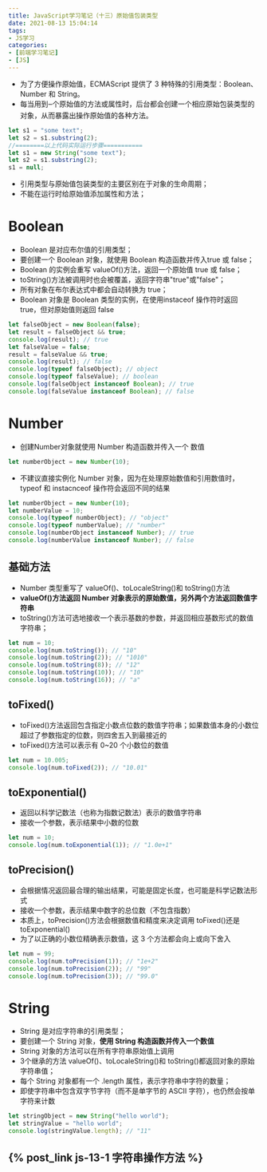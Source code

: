 ```yaml
---
title: JavaScript学习笔记（十三）原始值包装类型
date: 2021-08-13 15:04:14
tags:
- JS学习
categories:
- [前端学习笔记]
- [JS]
---
```


* 为了方便操作原始值，ECMAScript 提供了 3 种特殊的引用类型：Boolean、Number 和 String。
* 每当用到౼个原始值的方法或属性时，后台都会创建一个相应原始包装类型的对象，从而暴露出操作原始值的各种方法。

~~~js
let s1 = "some text"; 
let s2 = s1.substring(2);
//========以上代码实际运行步骤===========
let s1 = new String("some text"); 
let s2 = s1.substring(2); 
s1 = null;
~~~

* 引用类型与原始值包装类型的主要区别在于对象的生命周期；
* 不能在运行时给原始值添加属性和方法；

# Boolean

* Boolean 是对应布尔值的引用类型；
* 要创建一个 Boolean 对象，就使用 Boolean 构造函数并传入true 或 false；
* Boolean 的实例会重写 valueOf()方法，返回一个原始值 true 或 false；
* toString()方法被调用时也会被覆盖，返回字符串"true"或"false"；
* 所有对象在布尔表达式中都会自动转换为 true；
* Boolean 对象是 Boolean 类型的实例，在使用instaceof 操作符时返回 true，但对原始值则返回 false
~~~js
let falseObject = new Boolean(false); 
let result = falseObject && true; 
console.log(result); // true 
let falseValue = false; 
result = falseValue && true; 
console.log(result); // false
console.log(typeof falseObject); // object 
console.log(typeof falseValue); // boolean 
console.log(falseObject instanceof Boolean); // true 
console.log(falseValue instanceof Boolean); // false
~~~

# Number

* 创建Number对象就使用 Number 构造函数并传入一个
数值

~~~js
let numberObject = new Number(10);
~~~

* 不建议直接实例化 Number 对象，因为在处理原始数值和引用数值时，typeof 和 instacnceof 操作符会返回不同的结果

~~~js
let numberObject = new Number(10); 
let numberValue = 10; 
console.log(typeof numberObject); // "object" 
console.log(typeof numberValue); // "number" 
console.log(numberObject instanceof Number); // true 
console.log(numberValue instanceof Number); // false
~~~

## 基础方法

* Number 类型重写了 valueOf()、toLocaleString()和 toString()方法
* **valueOf()方法返回 Number 对象表示的原始数值，另外两个方法返回数值字符串**
* toString()方法可选地接收一个表示基数的参数，并返回相应基数形式的数值字符串；

~~~js
let num = 10; 
console.log(num.toString()); // "10" 
console.log(num.toString(2)); // "1010" 
console.log(num.toString(8)); // "12" 
console.log(num.toString(10)); // "10" 
console.log(num.toString(16)); // "a"
~~~

## toFixed()

* toFixed()方法返回包含指定小数点位数的数值字符串；如果数值本身的小数位超过了参数指定的位数，则四舍五入到最接近的
* toFixed()方法可以表示有 0~20 个小数位的数值

~~~js
let num = 10.005; 
console.log(num.toFixed(2)); // "10.01"
~~~

## toExponential()

* 返回以科学记数法（也称为指数记数法）表示的数值字符串
* 接收一个参数，表示结果中小数的位数

~~~js
let num = 10; 
console.log(num.toExponential(1)); // "1.0e+1"
~~~

## toPrecision()

* 会根据情况返回最合理的输出结果，可能是固定长度，也可能是科学记数法形式
* 接收一个参数，表示结果中数字的总位数（不包含指数）
* 本质上，toPrecision()方法会根据数值和精度来决定调用 toFixed()还是 toExponential()
* 为了以正确的小数位精确表示数值，这 3 个方法都会向上或向下舍入

~~~js
let num = 99; 
console.log(num.toPrecision(1)); // "1e+2" 
console.log(num.toPrecision(2)); // "99" 
console.log(num.toPrecision(3)); // "99.0"
~~~

# String

* String 是对应字符串的引用类型；
* 要创建一个 String 对象，**使用 String 构造函数并传入一个数值**
* String 对象的方法可以在所有字符串原始值上调用
* 3个继承的方法 valueOf()、toLocaleString()和 toString()都返回对象的原始字符串值；
* 每个 String 对象都有一个 .length 属性，表示字符串中字符的数量；
* 即使字符串中包含双字节字符（而不是单字节的 ASCII 字符），也仍然会按单字符来计数

~~~js
let stringObject = new String("hello world");
let stringValue = "hello world"; 
console.log(stringValue.length); // "11"
~~~

## {% post_link js-13-1 字符串操作方法 %}
